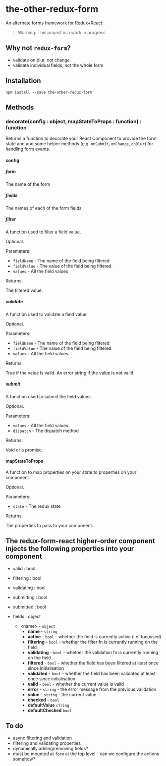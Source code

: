 # the-other-redux-form

An alternate forms framework for Redux+React. 

> Warning: This project is a work in progress

## Why not `redux-form`?

- validate on blur, not change
- validate individual fields, not the whole form

## Installation

    npm install --save the-other-redux-form

## Methods

### decorate(config : object, mapStateToProps : function) : function

Returns a function to decorate your React Component to provide the form state and and some helper methods (e.g. `onSubmit`, `onChange`, `onBlur`) for handling form events.

#### config

##### form

The name of the form

##### fields 

The names of each of the form fields

##### filter 
 
A function used to filter a field value.

Optional.

Parameters:

- `fieldName` - The name of the field being filtered
- `fieldValue` - The value of the field being filtered
- `values` - All the field values

Returns:

The filtered value.

##### validate 

A function used to validate a field value.

Optional.

Parameters:

- `fieldName` - The name of the field being filtered
- `fieldValue` - The value of the field being filtered
- `values` - All the field values

Returns:

True if the value is valid. An error string if the value is not valid.

##### submit 

A function used to submit the field values.

Optional.

Parameters:

- `values` - All the field values
- `dispatch` - The dispatch method

Returns:

Void or a promise.

#### mapStateToProps

A function to map properties on your state to properties on your component.

Optional.

Parameters:

- `state` - The redux state

Returns:

The properties to pass to your component.

## The redux-form-react higher-order component injects the following properties into your component

- valid : bool
- filtering : bool
- validating : bool
- submitting : bool
- submitted : bool

- fields : object
    - &lt;name&gt; - `object`
        - **name** - `string`
        - **active** - `bool` - whether the field is currently active (i.e. focussed)
        - **filtering** - `bool` - whether the filter fn is currently running on the field
        - **validating** - `bool` - whether the validation fn is currently running on the field
        - **filtered** - `bool` - whether the field has been filtered at least once since initialisation
        - **validated** - `bool` - whether the field has been validated at least once since initialisation
        - **valid** - `bool` - whether the current value is valid 
        - **error** - `string` - the error message from the previous validation
        - **value** - `string` - the current value
        - **checked** - `bool`
        - **defaultValue** `string`
        - **defaultChecked** `bool`

## To do
- async filtering and validation
- filtering and validating properties
- dynamically adding/removing fields?
- must be mounted at `form` at the top level - can we configure the actions somehow?
